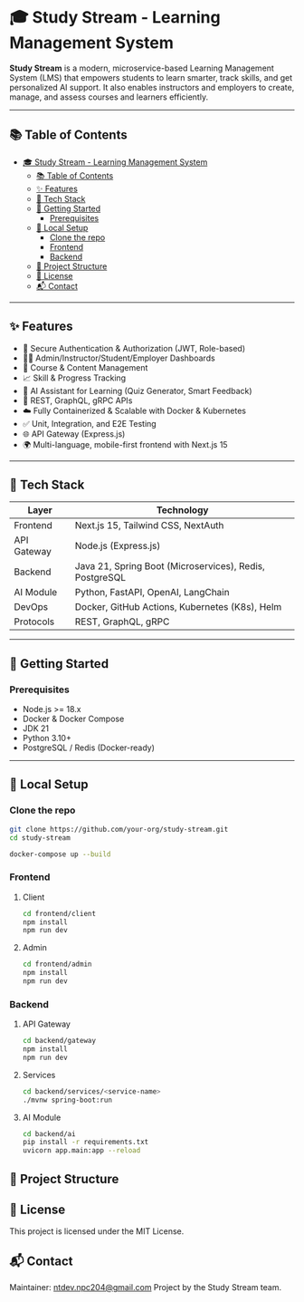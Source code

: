 # 🎓 Study Stream - Learning Management System

**Study Stream** is a modern, microservice-based Learning Management System (LMS) that empowers students to learn smarter, track skills, and get personalized AI support. It also enables instructors and employers to create, manage, and assess courses and learners efficiently.

---

## 📚 Table of Contents

- [🎓 Study Stream - Learning Management System](#-study-stream---learning-management-system)
  - [📚 Table of Contents](#-table-of-contents)
  - [✨ Features](#-features)
  - [🧰 Tech Stack](#-tech-stack)
  - [🚀 Getting Started](#-getting-started)
    - [Prerequisites](#prerequisites)
  - [🧪 Local Setup](#-local-setup)
    - [Clone the repo](#clone-the-repo)
    - [Frontend](#frontend)
    - [Backend](#backend)
  - [📁 Project Structure](#-project-structure)
  - [📄 License](#-license)
  - [📬 Contact](#-contact)

---

## ✨ Features

- 🔐 Secure Authentication & Authorization (JWT, Role-based)
- 🧑‍🏫 Admin/Instructor/Student/Employer Dashboards
- 📘 Course & Content Management
- 📈 Skill & Progress Tracking
- 🧠 AI Assistant for Learning (Quiz Generator, Smart Feedback)
- 💬 REST, GraphQL, gRPC APIs
- ☁️ Fully Containerized & Scalable with Docker & Kubernetes
- ✅ Unit, Integration, and E2E Testing
- 🌐 API Gateway (Express.js)
- 🌍 Multi-language, mobile-first frontend with Next.js 15

---

## 🧰 Tech Stack

| Layer       | Technology                                              |
| ----------- | ------------------------------------------------------- |
| Frontend    | Next.js 15, Tailwind CSS, NextAuth                      |
| API Gateway | Node.js (Express.js)                                    |
| Backend     | Java 21, Spring Boot (Microservices), Redis, PostgreSQL |
| AI Module   | Python, FastAPI, OpenAI, LangChain                      |
| DevOps      | Docker, GitHub Actions, Kubernetes (K8s), Helm          |
| Protocols   | REST, GraphQL, gRPC                                     |

---

## 🚀 Getting Started

### Prerequisites

- Node.js >= 18.x
- Docker & Docker Compose
- JDK 21
- Python 3.10+
- PostgreSQL / Redis (Docker-ready)

---

## 🧪 Local Setup

### Clone the repo

```bash
git clone https://github.com/your-org/study-stream.git
cd study-stream

docker-compose up --build
```

### Frontend

1. Client

   ```bash
   cd frontend/client
   npm install
   npm run dev
   ```

2. Admin

   ```bash
   cd frontend/admin
   npm install
   npm run dev
   ```

### Backend

1. API Gateway

   ```bash
   cd backend/gateway
   npm install
   npm run dev
   ```

2. Services

   ```bash
   cd backend/services/<service-name>
   ./mvnw spring-boot:run
   ```

3. AI Module

   ```bash
   cd backend/ai
   pip install -r requirements.txt
   uvicorn app.main:app --reload
   ```

## 📁 Project Structure

## 📄 License

This project is licensed under the MIT License.

## 📬 Contact

Maintainer: [ntdev.npc204@gmail.com](mailto:ntdev.npc204@gmail.com)
Project by the Study Stream team.
